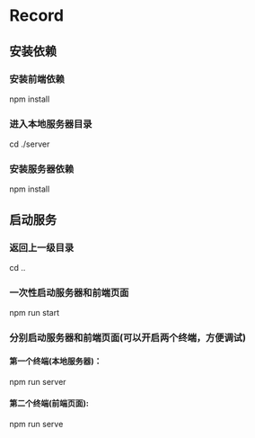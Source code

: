 # Record

## 安装依赖

### 安装前端依赖

npm install 

### 进入本地服务器目录

cd ./server 

### 安装服务器依赖

npm install



## 启动服务

### 返回上一级目录

cd ..

### 一次性启动服务器和前端页面

npm run start

### 分别启动服务器和前端页面(可以开启两个终端，方便调试)

#### 第一个终端(本地服务器)：

npm run server

#### 第二个终端(前端页面):

npm run serve
